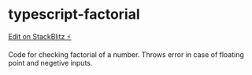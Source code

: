 # typescript-factorial

[Edit on StackBlitz ⚡️](https://stackblitz.com/edit/typescript-f46ver)

Code for checking factorial of a number. Throws error in case of floating point and negetive inputs.